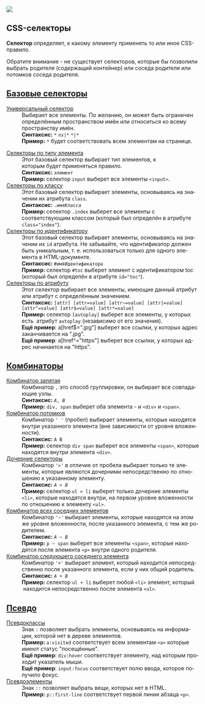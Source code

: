 ![](https://i.imgur.com/5xjT6Zu.png)

<article class="main-page-content" lang="ru"><h1>CSS-селекторы</h1><div><div id="sect1"></div>

<p><strong>Селектор </strong>определяет, к какому элементу применять то или иное CSS-правило.</p>

<p>Обратите внимание - не существует селекторов, которые бы позволили выбрать родителя (содержащий контейнер) или соседа родителя или потомков соседа родителя.</p></div><h2 id="базовые_селекторы"><a href="#базовые_селекторы" title="Permalink to Базовые селекторы">Базовые селекторы</a></h2><div><dl>
 <dt id="универсальный_селектор"><a href="#универсальный_селектор">Универсальный селектор</a></dt>
 <dd>Выбирает все элементы. По желанию, он может быть ограничен определённым пространством имён или относиться ко всему пространству имён.<br>
 <strong>Синтаксис:</strong> <code>*</code> <code><var>ns</var>|*</code> <code>*|*</code><br>
 <strong>Пример:</strong> <code>*</code> будет соответствовать всем элементам на странице.</dd>
</dl>

<dl>
 <dt id="селекторы_по_типу_элемента"><a href="#селекторы_по_типу_элемента">Селекторы по типу элемента</a></dt>
 <dd>Этот базовый селектор выбирает тип элементов, к которым&nbsp;будет&nbsp;применяться правило.<br>
 <strong>Синтаксис: </strong> <code><var>элемент</var></code><br>
 <strong>Пример: </strong>селектор<strong>&nbsp;</strong><code>input</code> выберет все элементы&nbsp;<code>&lt;input&gt;</code>.</dd>
 <dt id="селекторы_по_классу"><a href="#селекторы_по_классу">Селекторы по классу</a></dt>
 <dd>Этот базовый селектор выбирает элементы, основываясь на значении их атрибута&nbsp;<code>class</code>.<br>
 <strong>Синтаксис: </strong> <code>.<em>имяКласса</em></code><br>
 <strong>Пример: </strong>селектор<strong>&nbsp;</strong><code>.index</code>&nbsp;выберет все элементы с соответствующим&nbsp;классом (который был определён в атрибуте <code>class="index"</code>).</dd>
 <dt id="селекторы_по_идентификатору"><a href="#селекторы_по_идентификатору">Селекторы по&nbsp;идентификатору</a></dt>
 <dd>Этот базовый селектор выбирает элементы, основываясь на значении их <code>id</code>&nbsp;атрибута. Не забывайте, что идентификатор&nbsp;должен быть уникальным, т. е. использоваться только для одного элемента в HTML-документе.&nbsp;<br>
 <strong>Синтаксис: </strong> <code>#имяИдентификатора</code><br>
 <strong>Пример: </strong>селектор&nbsp;<code>#toc</code>&nbsp;выберет элемент с идентификатором&nbsp;toc (который был определён в атрибуте <code>id="toc"</code>).</dd>
 <dt id="селекторы_по_атрибуту"><a href="#селекторы_по_атрибуту">Селекторы по атрибуту</a></dt>
 <dd>Этот селектор выбирает все элементы, имеющие данный атрибут или атрибут с определённым значением.<br>
 <strong>Синтаксис:</strong> <code>[attr] [attr=value] [attr~=value] [attr|=value] [attr^=value] [attr$=value] [attr*=value]</code><br>
 <strong>Пример: </strong>селектор <code>[autoplay]</code>&nbsp;выберет все элементы, у которых есть&nbsp; атрибут <code>autoplay</code>&nbsp;(независимо от его значения).<br>
 <strong>Ещё пример</strong>: a[href$=".jpg"] выберет все ссылки, у которых адрес заканчивается на ".jpg".<br>
 <strong>Ещё пример</strong>: a[href^="https"] выберет все ссылки, у которых адрес начинается на "https".</dd>
</dl></div><h2 id="комбинаторы"><a href="#комбинаторы" title="Permalink to Комбинаторы">Комбинаторы</a></h2><div><dl>
 <dt id="комбинатор_запятая"><a href="#комбинатор_запятая">Комбинатор запятая</a></dt>
 <dd>Комбинатор <code>,</code> это способ группировки, он выбирает все совпадающие узлы.<br>
 <strong>Синтаксис:</strong> <code style="white-space: nowrap;"><var>A</var>, <var>B</var></code><br>
 <strong>Пример:</strong> <code>div, span</code> выберет оба элемента - и <code>&lt;div&gt;</code> и <code>&lt;span&gt;</code>.</dd>
 <dt id="комбинатор_потомков"><a href="#комбинатор_потомков">Комбинатор потомков</a></dt>
 <dd>Комбинатор <code>' '</code> (пробел) выбирает элементы, которые находятся внутри указанного элемента (вне зависимости от уровня вложенности).<br>
 <strong>Синтаксис:</strong> <code>A B</code><br>
 <strong>Пример: </strong>селектор <code>div span</code>&nbsp;выберет все элементы <code>&lt;span&gt;</code>, которые находятся внутри элемента <code>&lt;div&gt;</code>.</dd>
 <dt id="дочерние_селекторы"><a href="#дочерние_селекторы">Дочерние&nbsp;селекторы</a></dt>
 <dd>Комбинатор&nbsp;<code>'&gt;'</code> в отличие от пробела выбирает только те элементы, которые являются дочерними непосредственно по отношению к указанному элементу.<br>
 <strong>Синтаксис:</strong> <code><var>A</var> &gt; <var>B</var></code><br>
 <strong>Пример: </strong>селектор<strong>&nbsp;</strong><code>ul &gt; li</code>&nbsp;выберет только дочерние элементы <code>&lt;li&gt;</code>, которые находятся внутри, на первом уровне вложенности по отношению к элементу <code>&lt;ul&gt;</code>.</dd>
 <dt id="комбинатор_всех_соседних_элементов"><a href="#комбинатор_всех_соседних_элементов">Комбинатор всех соседних элементов</a></dt>
 <dd>Комбинатор <code>'~'</code>&nbsp;выбирает элементы, которые находятся на этом же уровне вложенности, после указанного элемента, с тем же родителем.<br>
 <strong>Синтаксис:</strong>&nbsp;<code><var>A</var> ~ <var>B</var></code><br>
 <strong>Пример:</strong> <code>p ~ span</code>&nbsp;выберет все элементы <code>&lt;span&gt;</code>, которые находятся после элемента <code>&lt;p&gt;</code> внутри одного родителя.</dd>
 <dt id="комбинатор_следующего_соседнего_элемента"><a href="#комбинатор_следующего_соседнего_элемента">Комбинатор следующего соседнего элемента</a></dt>
 <dd>Комбинатор <code>'+'</code>&nbsp;выбирает элемент, который&nbsp;находится непосредственно после указанного элемента, если у них общий родитель.<br>
 <strong>Синтаксис:</strong> <code><var>A</var> + <var>B</var></code><br>
 <strong>Пример: </strong>селектор&nbsp;<code>ul + li</code> выберет любой <code>&lt;li&gt;</code> элемент, который &nbsp;находится непосредственно после элемента <code>&lt;ul&gt;</code>.</dd>
</dl></div><h2 id="псевдо"><a href="#псевдо" title="Permalink to Псевдо">Псевдо</a></h2><div><dl>
 <dt id="псевдоклассы"><a href="#псевдоклассы">Псевдоклассы</a></dt>
 <dd>Знак <code>:</code> позволяет выбрать элементы, основываясь на информации, которой нет в дереве элементов.<br>
 <strong>Пример: </strong><code>a:visited</code> соответствует всем элементам <code>&lt;a&gt;</code> которые имеют статус "посещённые".<br>
 <strong>Ещё пример</strong>: <code>div:hover</code> соответствует элементу, над которым проходит указатель мыши.<br>
 <strong>Ещё пример</strong>: <code>input:focus</code> соответствует полю ввода, которое получило фокус.</dd>
 <dt id="псевдоэлементы"><a href="#псевдоэлементы">Псевдоэлементы</a></dt>
 <dd>Знак <code>::</code> позволяет выбрать вещи, которых нет в HTML.<br>
 <strong>Пример:</strong> <code>p::first-line</code> соответствует первой линии абзаца <code>&lt;p&gt;</code>.</dd>
</dl></div></article>